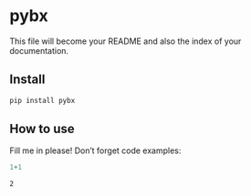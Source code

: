 pybx
================

<!-- WARNING: THIS FILE WAS AUTOGENERATED! DO NOT EDIT! -->

This file will become your README and also the index of your
documentation.

## Install

``` sh
pip install pybx
```

## How to use

Fill me in please! Don’t forget code examples:

``` python
1+1
```

    2
